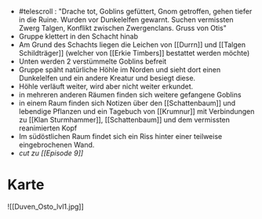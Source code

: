 - #telescroll : "Drache tot, Goblins gefüttert, Gnom getroffen, gehen tiefer in die Ruine. Wurden vor Dunkelelfen gewarnt. Suchen vermissten Zwerg Talgen, Konflikt zwischen Zwergenclans. Gruss von Otis"
- Gruppe klettert in den Schacht hinab
- Am Grund des Schachts liegen die Leichen von [[Durrn]] und [[Talgen Schildträger]] (welcher von [[Erkie Timbers]] bestattet werden möchte)
- Unten werden 2 verstümmelte Goblins befreit
- Gruppe späht natürliche Höhle im Norden und sieht dort einen Dunkelelfen und ein andere Kreatur und besiegt diese.
- Höhle verläuft weiter, wird aber nicht weiter erkundet.
- in mehreren anderen Räumen finden sich weitere gefangene Goblins
- in einem Raum finden sich Notizen über den [[Schattenbaum]] und lebendige Pflanzen und ein Tagebuch von [[Krumnur]] mit Verbindungen zu [[Klan Sturmhammer]], [[Schattenbaum]] und dem vermissten reanimierten Kopf
- Im südöstlichen Raum findet sich ein Riss hinter einer teilweise eingebrochenen Wand.
- *cut zu [[Episode 9]]*

# Karte

![[Duven_Osto_lvl1.jpg]]
